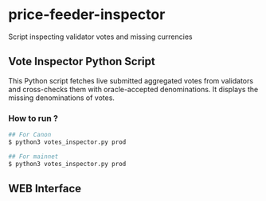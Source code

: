 # price-feeder-inspector
Script inspecting validator votes and missing currencies



## Vote Inspector Python Script 
This Python script fetches live submitted aggregated votes from validators and cross-checks them with oracle-accepted denominations. It displays the missing denominations of votes.

### How to run ? 
```python 
## For Canon 
$ python3 votes_inspector.py prod

## For mainnet 
$ python3 votes_inspector.py prod
```


## WEB Interface
<!-- TODO: update -->